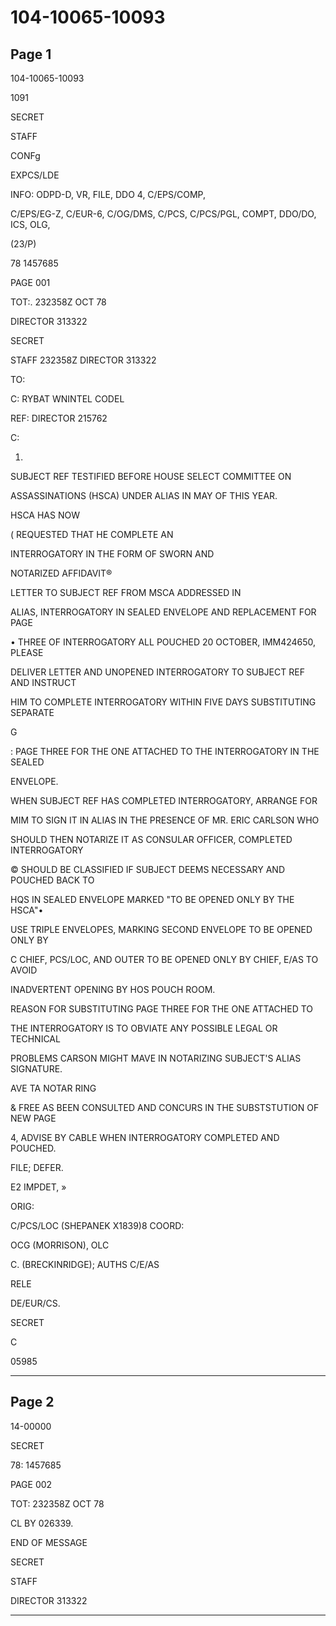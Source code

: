 # 104-10065-10093

## Page 1

104-10065-10093

1091

SECRET

STAFF

CONFg

EXPCS/LDE

INFO: ODPD-D, VR, FILE, DDO 4, C/EPS/COMP,

C/EPS/EG-Z, C/EUR-6, C/OG/DMS, C/PCS, C/PCS/PGL, COMPT, DDO/DO, ICS, OLG,

(23/P)

78 1457685

PAGE 001

TOT:. 232358Z OCT 78

DIRECTOR 313322

SECRET

STAFF 232358Z DIRECTOR 313322

TO:

C: RYBAT WNINTEL CODEL

REF: DIRECTOR 215762

C:

1.

SUBJECT REF TESTIFIED BEFORE HOUSE SELECT COMMITTEE ON

ASSASSINATIONS (HSCA) UNDER ALIAS IN MAY OF THIS YEAR.

HSCA HAS NOW

( REQUESTED THAT HE COMPLETE AN

INTERROGATORY IN THE FORM OF SWORN AND

NOTARIZED AFFIDAVIT®

LETTER TO SUBJECT REF FROM MSCA ADDRESSED IN

ALIAS, INTERROGATORY IN SEALED ENVELOPE AND REPLACEMENT FOR PAGE

• THREE OF INTERROGATORY ALL POUCHED 20 OCTOBER, IMM424650, PLEASE

DELIVER LETTER AND UNOPENED INTERROGATORY TO SUBJECT REF AND INSTRUCT

HIM TO COMPLETE INTERROGATORY WITHIN FIVE DAYS SUBSTITUTING SEPARATE

G

: PAGE THREE FOR THE ONE ATTACHED TO THE INTERROGATORY IN THE SEALED

ENVELOPE.

WHEN SUBJECT REF HAS COMPLETED INTERROGATORY, ARRANGE FOR

MIM TO SIGN IT IN ALIAS IN THE PRESENCE OF MR. ERIC CARLSON WHO

SHOULD THEN NOTARIZE IT AS CONSULAR OFFICER, COMPLETED INTERROGATORY

© SHOULD BE CLASSIFIED IF SUBJECT DEEMS NECESSARY AND POUCHED BACK TO

HQS IN SEALED ENVELOPE MARKED "TO BE OPENED ONLY BY THE HSCA"•

USE TRIPLE ENVELOPES, MARKING SECOND ENVELOPE TO BE OPENED ONLY BY

C CHIEF, PCS/LOC, AND OUTER TO BE OPENED ONLY BY CHIEF, E/AS TO AVOID

INADVERTENT OPENING BY HOS POUCH ROOM.

REASON FOR SUBSTITUTING PAGE THREE FOR THE ONE ATTACHED TO

THE INTERROGATORY IS TO OBVIATE ANY POSSIBLE LEGAL OR TECHNICAL

PROBLEMS CARSON MIGHT MAVE IN NOTARIZING SUBJECT'S ALIAS SIGNATURE.

AVE TA NOTAR RING

& FREE AS BEEN CONSULTED AND CONCURS IN THE SUBSTSTUTION OF NEW PAGE

4, ADVISE BY CABLE WHEN INTERROGATORY COMPLETED AND POUCHED.

FILE; DEFER.

E2 IMPDET, »

ORIG:

C/PCS/LOC (SHEPANEK X1839)8 COORD:

OCG (MORRISON), OLC

C. (BRECKINRIDGE); AUTHS C/E/AS

RELE

DE/EUR/CS.

SECRET

C

05985

---

## Page 2

14-00000

SECRET

78: 1457685

PAGE 002

TOT: 232358Z OCT 78

CL BY 026339.

END OF MESSAGE

SECRET

STAFF

DIRECTOR 313322

---

